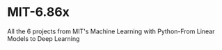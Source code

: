 # MIT-6.86x
All the 6 projects from MIT's Machine Learning with Python-From Linear Models to Deep Learning 
